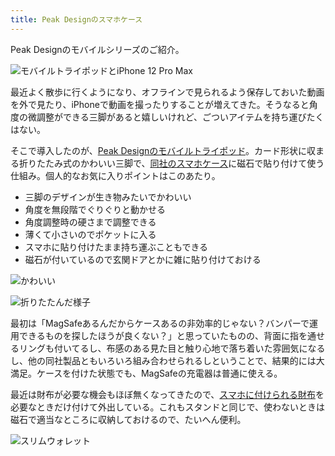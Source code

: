 ```yaml
---
title: Peak Designのスマホケース
---
```

Peak Designのモバイルシリーズのご紹介。

![](https://lh3.googleusercontent.com/J6qZTbkCFSm-fsG9YRhNszswQk3j5UmgD-x3I1x9Ne_8AD-k2Jslz1CRzCSGUEAQDCSVUbczyWSyJrLc1iSO87tKAbHZpwb0FlSN0pErq_VEJIu4X9m5gQPKdDTsmW8fnOof_xJslIKmOzrRLfaRvfcRUPWHUfFooMtn27AsuHF2-gpboeG_c801WbCs "モバイルトライポッドとiPhone 12 Pro Max")

最近よく散歩に行くようになり、オフラインで見られるよう保存しておいた動画を外で見たり、iPhoneで動画を撮ったりすることが増えてきた。そうなると角度の微調整ができる三脚があると嬉しいけれど、ごついアイテムを持ち運びたくはない。

そこで導入したのが、[Peak Designのモバイルトライポッド](https://www.amazon.co.jp/dp/B09FRZPLL3)。カード形状に収まる折りたたみ式のかわいい三脚で、[同社のスマホケース](https://www.amazon.co.jp/dp/B09FP3HP7Z?)に磁石で貼り付けて使う仕組み。個人的なお気に入りポイントはこのあたり。

*   三脚のデザインが生き物みたいでかわいい
*   角度を無段階でぐりぐりと動かせる
*   角度調整時の硬さまで調整できる
*   薄くて小さいのでポケットに入る
*   スマホに貼り付けたまま持ち運ぶこともできる
*   磁石が付いているので玄関ドアとかに雑に貼り付けておける

![](https://lh6.googleusercontent.com/iDIo5pYeWCeMMIV_cRyJ5VJawV8OMpOgbJWyn0SyCKfYma89OyYbW8XS_RW11MGA8cy7u6J3zR2DR-eQQPcZNX28-lIvwuLtO_kk-fDOyV5syjkexwmyw_G9Cr6sSsG07Eb4O6BLPa_UsDi9XC_MccclyCL1n6iS49UDuuf7B0TIsdHP_MiHX-6RM9zb "かわいい")

![](https://lh3.googleusercontent.com/yTLnYH1EuaBaxLJCCEVG_yVAYxNlU0WAyKCnaVMwjiAybqoF5oKsqQNH6yIXTQ5Pk2oB5rB5-TJsrZ7La5ixmW9t9cIJHNu2jT9DPalLO8CqeP-e5j3tbuPc_vGsxyB169cNyqmKkGZ2KAe_a6ztpF6owLAVWml_z_QIILoGG1vFAsQOLhs42fKfqTlf "折りたたんだ様子")

最初は「MagSafeあるんだからケースあるの非効率的じゃない？バンパーで運用できるものを探したほうが良くない？」と思っていたものの、背面に指を通せるリングも付いてるし、布感のある見た目と触り心地で落ち着いた雰囲気になるし、他の同社製品ともいろいろ組み合わせられるしということで、結果的には大満足。ケースを付けた状態でも、MagSafeの充電器は普通に使える。

最近は財布が必要な機会もほぼ無くなってきたので、[スマホに付けられる財布](https://www.amazon.co.jp/dp/B09FSGW671)を必要なときだけ付けて外出している。これもスタンドと同じで、使わないときは磁石で適当なところに収納しておけるので、たいへん便利。

![](https://lh6.googleusercontent.com/CQEOz-CbDrMilGFCsQpB5ve3BV7SBIRCgbGo4ehs1XdV9wP98ZJqcBEQsd74tlo3lwzOutWNPJ_4qblMnQZty9rEOJKoeuFC5yyxceBnL11UPILwUMtaYrZQMn2C8050kyJYVrUnSCmaoceqhvUfAoB4WBxx4q-R6ZccAFL-a7yzzJ_5lg6LMlCGPNrP "スリムウォレット")
